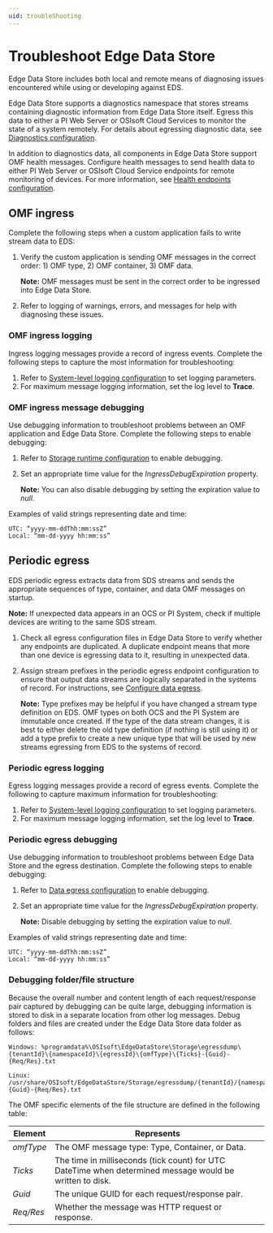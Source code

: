 ```yaml
---
uid: troubleShooting
---
```


# Troubleshoot Edge Data Store

Edge Data Store includes both local and remote means of diagnosing issues encountered while using or developing against EDS.

Edge Data Store supports a diagnostics namespace that stores streams containing diagnostic information from Edge Data Store itself. Egress this data to either a PI Web Server or OSIsoft Cloud Services to monitor the state of a system remotely. For details about egressing diagnostic data, see [Diagnostics configuration](xref:EdgeDataStoreDiagnostics).

In addition to diagnostics data, all components in Edge Data Store support OMF health messages. Configure health messages to send health data to either PI Web Server or OSIsoft Cloud Service endpoints for remote monitoring of devices. For more information, see [Health endpoints configuration](xref:HealthEndpointsConfiguration).

## OMF ingress

Complete the following steps when a custom application fails to write stream data to EDS:

1. Verify the custom application is sending OMF messages in the correct order: 1) OMF type, 2) OMF container, 3) OMF data.

   **Note:** OMF messages must be sent in the correct order to be ingressed into Edge Data Store.
   
2. Refer to logging of warnings, errors, and messages for help with diagnosing these issues.

### OMF ingress logging

Ingress logging messages provide a record of ingress events. Complete the following steps to capture the most information for troubleshooting:

1. Refer to [System-level logging configuration](xref:systemloggingConfiguration) to set logging parameters.
2. For maximum message logging information, set the log level to **Trace**.

### OMF ingress message debugging

Use debugging information to troubleshoot problems between an OMF application and Edge Data Store. Complete the following steps to enable debugging:

1. Refer to [Storage runtime configuration](xref:storageruntime) to enable debugging.
2. Set an appropriate time value for the *IngressDebugExpiration* property. 

   **Note:** You can also disable debugging by setting the expiration value to *null*.

Examples of valid strings representing date and time:

    UTC: “yyyy-mm-ddThh:mm:ssZ”
    Local: “mm-dd-yyyy hh:mm:ss”

## Periodic egress

EDS periodic egress extracts data from SDS streams and sends the appropriate sequences of type, container, and data OMF messages on startup.  

**Note:** If unexpected data appears in an OCS or PI System, check if multiple devices are writing to the same SDS stream. 

1. Check all egress configuration files in Edge Data Store to verify whether any endpoints are duplicated. A duplicate endpoint means that more than one device is egressing data to it, resulting in unexpected data.

2. Assign stream prefixes in the periodic egress endpoint configuration to ensure that output data streams are logically separated in the systems of record. For instructions, see [Configure data egress](xref:configurEgress).

   **Note:** Type prefixes may be helpful if you have changed a stream type definition on EDS. OMF types on both OCS and the PI System are immutable once created. If the type of the data stream changes, it is best to either delete the old type definition (if nothing is still using it) or add a type prefix to create a new unique type that will be used by new streams egressing from EDS to the systems of record.

### Periodic egress logging

Egress logging messages provide a record of egress events. Complete the following to capture maximum information for troubleshooting:

1. Refer to [System-level logging configuration](xref:systemloggingConfiguration) to set logging parameters.
2. For maximum message logging information, set the log level to **Trace**.

### Periodic egress debugging

Use debugging information to troubleshoot problems between Edge Data Store and the egress destination. Complete the following steps to enable debugging:

1. Refer to [Data egress configuration](xref:egress) to enable debugging.
2. Set an appropriate time value for the *IngressDebugExpiration* property. 

   **Note:** Disable debugging by setting the expiration value to *null*.

Examples of valid strings representing date and time:

    UTC: “yyyy-mm-ddThh:mm:ssZ”
    Local: “mm-dd-yyyy hh:mm:ss”

### Debugging folder/file structure

Because the overall number and content length of each request/response pair captured by debugging can be quite large, debugging information is stored to disk in a separate location from other log messages. Debug folders and files are created under the Edge Data Store data folder as follows: 

    Windows: %programdata%\OSIsoft\EdgeDataStore\Storage\egressdump\{tenantId}\{namespaceId}\{egressId}\{omfType}\{Ticks}-{Guid}-{Req/Res}.txt

    Linux: /usr/share/OSIsoft/EdgeDataStore/Storage/egressdump/{tenantId}/{namespaceId}/{egressId}/{omfType}/{Ticks}-{Guid}-{Req/Res}.txt

The OMF specific elements of the file structure are defined in the following table:

| Element    | Represents                       |
|------------|----------------------------------|
| *omfType*  | The OMF message type: Type, Container, or Data.    |
| *Ticks*    | The time in milliseconds (tick count) for UTC DateTime when determined message would be written to disk.  |
| *Guid*     | The unique GUID for each request/response pair.     |
| *Req/Res*  | Whether the message was HTTP request or response.   |

